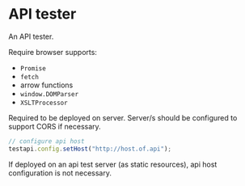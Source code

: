 API tester
====

An API tester.

Require browser supports:
* `Promise`
* `fetch`
* arrow functions
* `window.DOMParser`
* `XSLTProcessor`

Required to be deployed on server. Server/s should be configured to support CORS if necessary.

```javascript
// configure api host
testapi.config.setHost("http://host.of.api");
```

If deployed on an api test server (as static resources), api host configuration is not necessary.
